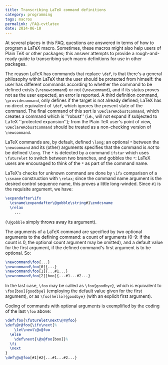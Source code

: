 ```yaml
---
title: Transcribing LaTeX command definitions
category: programming
tags: macros
permalink: /FAQ-cvtlatex
date: 2014-06-10
---
```


At several places in this FAQ, questions are answered in terms
of how to program a LaTeX macro.  Sometimes, these macros might
also help users of Plain TeX or other packages; this answer
attempts to provide a rough-and-ready guide to transcribing such macro
definitions for use in other packages.

The reason LaTeX has commands that replace `\def`, is that
there's a general philosophy within LaTeX that the user should be
protected from himself: the user has different commands according to
whether the command to be defined exists (`\renewcommand`) or not
(`\newcommand`), and if its status proves not as the user expected,
an error is reported.  A third definition command,
`\providecommand`, only defines if the target is not already
defined; LaTeX has no direct equivalent of `\def`, which ignores
the present state of the command.  The final command of this sort is
`\DeclareRobustCommand`, which creates a command which is ''robust''
(i.e., will not expand if subjected to LaTeX ''protected expansion'');
from the Plain TeX user's point of view,
`\DeclareRobustCommand` should be treated as a non-checking version
of `\newcommand`.

LaTeX commands are, by default, defined `\long`; an optional `*`
between the `\newcommand` and its (other) arguments specifies that
the command is _not_ to be defined `\long`.  The `*` is
detected by a command `ifstar` which uses `\futurelet` to switch
between two branches, and gobbles the `*`: LaTeX users are
encouraged to think of the `*` as part of the command name.

LaTeX's checks for unknown command are done by `\ifx` comparison
of a `\csname` construction with `\relax`; since the command name
argument is the desired control sequence name, this proves a little
long-winded.  Since `#1` is the requisite argument, we have:
```latex
\expandafter\ifx
  \csname\expandafter\@gobble\string#1\endcsname
  \relax
    ...
```
(`\@gobble` simply throws away its argument).

The arguments of a LaTeX command are specified by two optional
arguments to the defining command: a count of arguments (0&ndash;9: if the
count is 0, the optional count argument may be omitted), and a default
value for the first argument, if the defined command's first argument
is to be optional.  So:
```latex
\newcommand\foo{...}
\newcommand\foo[0]{...}
\newcommand\foo[1]{...#1...}
\newcommand\foo[2][boo]{...#1...#2...}
```
In the last case, `\foo` may be called as `\foo{goodbye}`,
which is equivalent to `\foo[boo]{goodbye}` (employing the
default value given for the first argument), or as
`\foo[hello]{goodbye}` (with an explicit first argument).

Coding of commands with optional arguments is exemplified by the
coding of the last `\foo` above:
<!-- {% raw %} -->
```latex
\def\foo{\futurelet\next\@r@foo}
\def\@r@foo{\ifx\next[%
    \let\next\@x@foo
  \else
    \def\next{\@x@foo[boo]}%
  \fi
  \next
}
\def\@x@foo[#1]#2{...#1...#2...}
```
<!-- {% endraw %} -->

